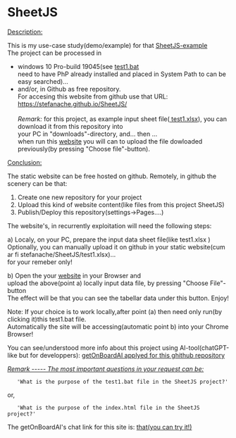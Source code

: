 # SheetJS
<a href="https://stefanache.github.io/SheetJS/">Description:</a>

This is my use-case study(demo/example) for that <a title="Thanks a lot for this product"  href="https://jstool.gitlab.io/demo/sheetjs-xlsx-js/">SheetJS-example</a><br/>
The project can be processed in 
- windows 10 Pro-build 19045(see <a href="https://github.com/stefanache/SheetJS/blob/main/test1.bat">test1.bat</a> <br/>need to have PhP already installed and placed in System Path to can be easy searched)...<br/>
- and/or, in Github as free repository.<br/> 
 For accesing this website from github use that URL:   https://stefanache.github.io/SheetJS/<br/>
<br/><i>Remark:</i>
 for this project, as example input sheet file([ test1.xlsx](https://github.com/stefanache/SheetJS/blob/main/test1.xlsx)), you can download it from this repository into <br/>
your PC in "downloads"-directory, and... then ...<br/>
when run this <a href="https://stefanache.github.io/SheetJS/">website</a> you will can to upload the file dowloaded previously(by pressing "Choose file"-button).

<a href="https://stefanache.github.io/SheetJS/">Conclusion:</a>

The static website can be free hosted on github.
Remotely, in github the scenery can be that:
1) Create one new repository for your project
2) Upload this kind of website content(like files from this project SheetJS)
3) Publish/Deploy this repository(settings->Pages....)

   
The website's, in recurrently exploitation will need the following steps:

a) Localy, on your PC, prepare the input data sheet file(like test1.xlsx )<br/>
   Optionally, you can manually upload it on github in your static website(cum ar fi  stefanache/SheetJS/test1.xlsx)...<br/>for your remeber only!
   
b) Open the your <a href="https://stefanache.github.io/SheetJS/">website</a> in your Browser and <br/>
   upload the above(point a) locally input data file, by pressing "Choose File"-button<br/>
   The effect will be that you can see the tabellar data under this button. Enjoy!<br/>
   
Note: If your choice is to work locally,after point (a) then need only run(by clicking it)this test1.bat file.<br/>
Automatically the site will be accessing(automatic point b) into your Chrome Browser!

You can see/understood more info about this project using AI-tool(chatGPT-like but for developpers):
<a href="https://app.getonboardai.com/chat/stefanache/SheetJS">getOnBoardAI applyed for this ghithub repository</a>

<a href="https://stefanache.github.io/SheetJS/"><i>Remark ----- The most important questions in your request can be: </i></a>

       'What is the purpose of the test1.bat file in the SheetJS project?'

or,

       'What is the purpose of the index.html file in the SheetJS project?'


The getOnBoardAI's chat link for this site is: <a href="https://app.getonboardai.com/share/e3f64a2e-465c-407b-b573-b0fe2d14df67">that(you can try it!)</a>
